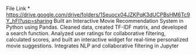 File Link * https://drive.google.com/drive/folders/1Seuocx04JZKPqK3dUCPBsHM6Tc9Y_hFl?usp=sharing
Built an Interactive Movie Recommendation System in Python using Pandas. Cleaned data, created TF-IDF matrix, and developed a search function. Analyzed user ratings for collaborative filtering, calculated scores, and built an interactive widget for real-time personalized movie suggestions. Integrates NLP and collaborative filtering in Jupyter
